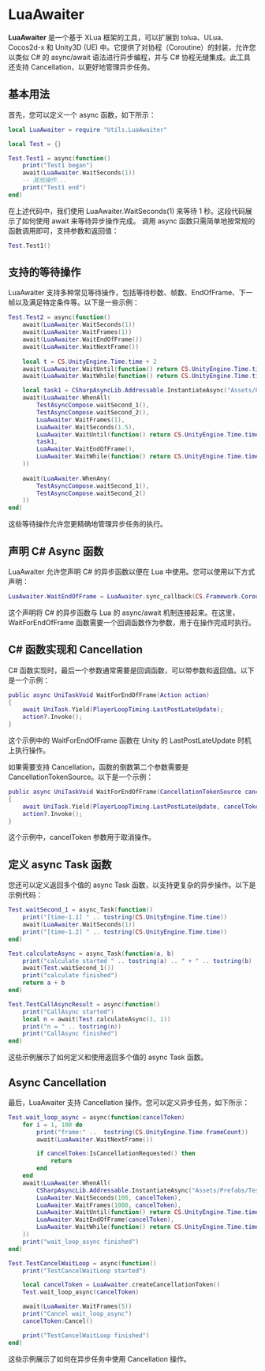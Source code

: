 # LuaAwaiter

**LuaAwaiter** 是一个基于 XLua 框架的工具，可以扩展到 tolua、ULua、Cocos2d-x 和 Unity3D (UE) 中。它提供了对协程（Coroutine）的封装，允许您以类似 C# 的 async/await 语法进行异步编程，并与 C# 协程无缝集成。此工具还支持 Cancellation，以更好地管理异步任务。

## 基本用法
首先，您可以定义一个 async 函数，如下所示：
```Lua
local LuaAwaiter = require "Utils.LuaAwaiter"

local Test = {}

Test.Test1 = async(function()
    print("Test1 began")
    await(LuaAwaiter.WaitSeconds(1))
    -- 其他操作...
    print("Test1 end")
end)
```
在上述代码中，我们使用 LuaAwaiter.WaitSeconds(1) 来等待 1 秒。这段代码展示了如何使用 await 来等待异步操作完成。
调用 async 函数只需简单地按常规的函数调用即可，支持参数和返回值：
```Lua
Test.Test1()
```

## 支持的等待操作
LuaAwaiter 支持多种常见等待操作，包括等待秒数、帧数、EndOfFrame、下一帧以及满足特定条件等。以下是一些示例：
```Lua
Test.Test2 = async(function()
    await(LuaAwaiter.WaitSeconds(1))
    await(LuaAwaiter.WaitFrames(1))
    await(LuaAwaiter.WaitEndOfFrame())
    await(LuaAwaiter.WaitNextFrame())
    
    local t = CS.UnityEngine.Time.time + 2
    await(LuaAwaiter.WaitUntil(function() return CS.UnityEngine.Time.time > t end))
    await(LuaAwaiter.WaitWhile(function() return CS.UnityEngine.Time.time < t end))

    local task1 = CSharpAsyncLib.Addressable.InstantiateAsync("Assets/Prefabs/TestPrefab1.prefab")
    await(LuaAwaiter.WhenAll(
        TestAsyncCompose.waitSecond_1(), 
        TestAsyncCompose.waitSecond_2(),
        LuaAwaiter.WaitFrames(1),
        LuaAwaiter.WaitSeconds(1.5),
        LuaAwaiter.WaitUntil(function() return CS.UnityEngine.Time.time > t + 2 end),
        task1,
        LuaAwaiter.WaitEndOfFrame(),
        LuaAwaiter.WaitWhile(function() return CS.UnityEngine.Time.time < t + 3 end)
    ))
    
    await(LuaAwaiter.WhenAny(
        TestAsyncCompose.waitSecond_1(), 
        TestAsyncCompose.waitSecond_2()
    ))    
end)
```
这些等待操作允许您更精确地管理异步任务的执行。

## 声明 C# Async 函数

LuaAwaiter 允许您声明 C# 的异步函数以便在 Lua 中使用。您可以使用以下方式声明：
```Lua
LuaAwaiter.WaitEndOfFrame = LuaAwaiter.sync_callback(CS.Framework.CoroutineHelper.Instance.WaitForEndOfFrame, CS.Framework.CoroutineHelper.Instance)
```
这个声明将 C# 的异步函数与 Lua 的 async/await 机制连接起来。在这里，WaitForEndOfFrame 函数需要一个回调函数作为参数，用于在操作完成时执行。

## C# 函数实现和 Cancellation

C# 函数实现时，最后一个参数通常需要是回调函数，可以带参数和返回值。以下是一个示例：
```Lua
public async UniTaskVoid WaitForEndOfFrame(Action action)
{
    await UniTask.Yield(PlayerLoopTiming.LastPostLateUpdate);
    action?.Invoke();
}
```
这个示例中的 WaitForEndOfFrame 函数在 Unity 的 LastPostLateUpdate 时机上执行操作。

如果需要支持 Cancellation，函数的倒数第二个参数需要是 CancellationTokenSource。以下是一个示例：
```Lua
public async UniTaskVoid WaitForEndOfFrame(CancellationTokenSource cancelToken, Action action)
{
    await UniTask.Yield(PlayerLoopTiming.LastPostLateUpdate, cancelToken.Token);
    action?.Invoke();
}
```
这个示例中，cancelToken 参数用于取消操作。

## 定义 async Task 函数

您还可以定义返回多个值的 async Task 函数，以支持更复杂的异步操作。以下是示例代码：
```Lua
Test.waitSecond_1 = async_Task(function()
    print("[time-1.1] " .. tostring(CS.UnityEngine.Time.time))
    await(LuaAwaiter.WaitSeconds(1))
    print("[time-1.2] " .. tostring(CS.UnityEngine.Time.time))
end)

Test.calculateAsync = async_Task(function(a, b)
    print("calculate started " .. tostring(a) .. " + " .. tostring(b) .. " = ?")
    await(Test.waitSecond_1())
    print("calculate finished")
    return a + b
end)

Test.TestCallAsyncResult = async(function()
    print("CallAsync started")
    local n = await(Test.calculateAsync(1, 1))
    print("n = " .. tostring(n))
    print("CallAsync finished")
end)
```
这些示例展示了如何定义和使用返回多个值的 async Task 函数。

## Async Cancellation

最后，LuaAwaiter 支持 Cancellation 操作。您可以定义异步任务，如下所示：
```Lua
Test.wait_loop_async = async(function(cancelToken)
    for i = 1, 100 do
        print("frame:" ..  tostring(CS.UnityEngine.Time.frameCount))
        await(LuaAwaiter.WaitNextFrame())

        if cancelToken:IsCancellationRequested() then
            return
        end
    end
    await(LuaAwaiter.WhenAll(
        CSharpAsyncLib.Addressable.InstantiateAsync("Assets/Prefabs/TestPrefab1.prefab", cancelToken),
        LuaAwaiter.WaitSeconds(100, cancelToken),
        LuaAwaiter.WaitFrames(1000, cancelToken),
        LuaAwaiter.WaitUntil(function() return CS.UnityEngine.Time.time > t + 9999 end, cancelToken),
        LuaAwaiter.WaitEndOfFrame(cancelToken),
        LuaAwaiter.WaitWhile(function() return CS.UnityEngine.Time.time < t + 9999 end, cancelToken)
    ))
    print("wait_loop_async finished")
end)

Test.TestCancelWaitLoop = async(function()
    print("TestCancelWaitLoop started")

    local cancelToken = LuaAwaiter.createCancellationToken()
    Test.wait_loop_async(cancelToken)

    await(LuaAwaiter.WaitFrames(5))
    print("Cancel wait_loop_async")
    cancelToken:Cancel()

    print("TestCancelWaitLoop finished")
end)
```
这些示例展示了如何在异步任务中使用 Cancellation 操作。